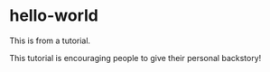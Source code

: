 # hello-world
This is from a tutorial.

This tutorial is encouraging people to give their personal backstory!
